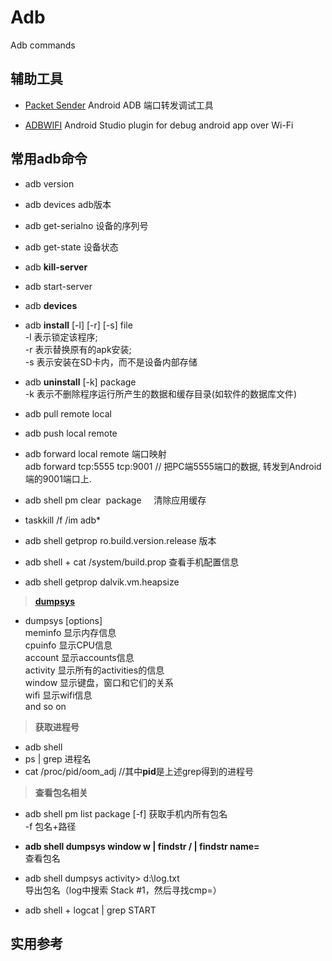 # Adb
Adb commands

## 辅助工具

- [Packet Sender](https://github.com/dannagle/PacketSender)  Android ADB 端口转发调试工具

- [ADBWIFI](https://github.com/layerlre/ADBWIFI) Android Studio plugin for debug android app over Wi-Fi

## 常用adb命令 

- adb version

- adb devices adb版本

- adb get-serialno 设备的序列号

- adb get-state 设备状态

- adb **kill-server**

- adb start-server

- adb **devices**  

- adb **install** [-l] [-r] [-s] file        
    -l 表示锁定该程序;   
    -r 表示替换原有的apk安装;   
    -s 表示安装在SD卡内，而不是设备内部存储

- adb **uninstall** [-k] package             
    -k 表示不删除程序运行所产生的数据和缓存目录(如软件的数据库文件)

- adb pull remote local

- adb push local remote

- adb forward local remote 端口映射  
adb forward tcp:5555 tcp:9001 // 把PC端5555端口的数据, 转发到Android端的9001端口上.

- adb shell pm clear  package    
清除应用缓存

- taskkill /f /im adb*  

- adb shell getprop ro.build.version.release  版本

- adb shell + cat /system/build.prop  查看手机配置信息

- adb shell getprop dalvik.vm.heapsize  

> [**dumpsys**](https://source.android.com/devices/input/diagnostics.html)  

- dumpsys [options]  
         meminfo 显示内存信息  
         cpuinfo 显示CPU信息  
         account 显示accounts信息  
         activity 显示所有的activities的信息  
         window 显示键盘，窗口和它们的关系  
         wifi 显示wifi信息  
         and so on  

> **获取进程号**    

- adb shell  
- ps | grep 进程名  
- cat /proc/pid/oom_adj  //其中**pid**是上述grep得到的进程号     


> **查看包名相关**    

- adb shell pm list package [-f]  获取手机内所有包名    
    -f 包名+路径    

- **adb shell dumpsys window w | findstr \/ | findstr name=**    
查看包名   

- adb shell dumpsys activity> d:\log.txt   
导出包名（log中搜索 Stack #1，然后寻找cmp=）   

- adb shell + logcat | grep START   


## 实用参考  






